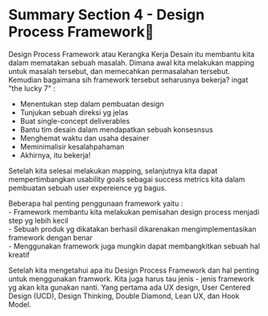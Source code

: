 # Summary Section 4 - Design Process Framework:rocket:

Design Process Framework atau Kerangka Kerja Desain itu membantu kita dalam mematakan sebuah masalah. Dimana awal kita melakukan mapping untuk masalah tersebut, dan memecahkan permasalahan tersebut. Kemudian bagaimana sih framework tersebut seharusnya bekerja? ingat "the lucky 7" :<br>
- Menentukan step dalam pembuatan design<br>
- Tunjukan sebuah direksi yg jelas<br>
- Buat single-concept deliverables<br>
- Bantu tim desain dalam mendapatkan sebuah konsesnsus<br>
- Menghemat waktu dan usaha desainer<br>
- Meminimalisir kesalahpahaman<br>
- Akhirnya, itu bekerja!<br>
<p>
Setelah kita selesai melakukan mapping, selanjutnya kita dapat mempertimbangkan usability goals sebagai success metrics kita dalam pembuatan sebuah user expereience yg bagus.
<p>
Beberapa hal penting penggunaan framework yaitu :<br>
- Framework membantu kita melakukan pemisahan design process menjadi step yg lebih kecil<br>
- Sebuah produk yg dikatakan berhasil dikarenakan mengimplementasikan framework dengan benar<br>
- Menggunakan framework juga mungkin dapat membangkitkan sebuah hal kreatif<br>
<p>
Setelah kita mengetahui apa itu Design Process Framework dan hal penting untuk menggunakan framwork. Kita juga harus tau jenis - jenis framework yg akan kita gunakan nanti. Yang pertama ada UX design, User Centered Design (UCD), Design Thinking, Double Diamond, Lean UX, dan Hook Model.
